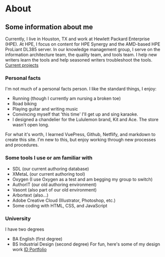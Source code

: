 # About

## Some information about me

Currently, I live in Houston, TX and work at Hewlett Packard Enterprise (HPE). At HPE, I focus on content for HPE Synergy and the AMD-based HPE ProLiant DL385 server. In our knowledge management group, I serve on the information architecture team, the quality team, and tools team. I help new writers learn the tools and help seasoned writers troubleshoot the tools. 
[Current projects](projects.html)

### Personal facts

I'm not much of a personal facts person. I like the standard things, I enjoy:
* Running (though I currently am nursing a broken toe)
* Road biking
* Playing guitar and writing music
* Convincing myself that 'this time' I'll get up and sing karaoke.
* I designed a chandelier for the Lululemon brand, Kit and Ace. The store wasn't open long.


For what it's worth, I learned VuePress, Github, Netflify, and markdown to create this site. I'm new to this, but enjoy working through new processes and procedures.

### Some tools I use or am familiar with
* SDL (our current authoring database)
* XMetaL (our current authoring tool)
* Oxygen (I use Oxygen as a test and am begging my group to switch)
* AuthorIT (our old authoring environment)
* Vasont (also part of our old environment)
* Arbortext (also...)
* Adobe Creative Cloud (Illustrator, Photoshop, etc.)
* Some coding with HTML, CSS, and JavaScript

### University

I have two degrees
* BA English (first degree)
* BS Industrial Design (second degree)
For fun, here's some of my design work [ID Portfolio](https://www.behance.net/chriskpeterson)